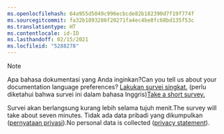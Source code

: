 ```yaml
---
ms.openlocfilehash: 64a955d5049c996ecbcde82b182390d7f19f774f
ms.sourcegitcommit: fa32b1893286f20271fa4ec4be8fc68bd135f53c
ms.translationtype: HT
ms.contentlocale: id-ID
ms.lasthandoff: 02/15/2021
ms.locfileid: "5288278"
---
```

> [!NOTE]
><span data-ttu-id="e541d-101">Apa bahasa dokumentasi yang Anda inginkan?</span><span class="sxs-lookup"><span data-stu-id="e541d-101">Can you tell us about your documentation language preferences?</span></span> <span data-ttu-id="e541d-102">[Lakukan survei singkat.](https://aka.ms/BAG_Docs_Language_Survey) (perlu diketahui bahwa survei ini dalam bahasa Inggris)</span><span class="sxs-lookup"><span data-stu-id="e541d-102">[Take a short survey.](https://aka.ms/BAG_Docs_Language_Survey)</span></span>
>
><span data-ttu-id="e541d-103">Survei akan berlangsung kurang lebih selama tujuh menit.</span><span class="sxs-lookup"><span data-stu-id="e541d-103">The survey will take about seven minutes.</span></span> <span data-ttu-id="e541d-104">Tidak ada data pribadi yang dikumpulkan ([pernyataan privasi](https://go.microsoft.com/fwlink/?LinkId=521839)).</span><span class="sxs-lookup"><span data-stu-id="e541d-104">No personal data is collected ([privacy statement](https://go.microsoft.com/fwlink/?LinkId=521839)).</span></span>
